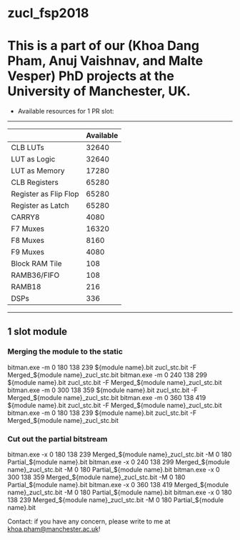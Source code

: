 # zucl_fsp2018
# This is a part of our (Khoa Dang Pham, Anuj Vaishnav, and Malte Vesper) PhD projects at the University of Manchester, UK.

* Available resources for 1 PR slot:
-----------------------------------
|						|Available|
|-----------------------|---------|
|CLB LUTs				|32640    |
|LUT as Logic			|32640    |
|LUT as Memory			|17280    |
|CLB Registers			|65280    |
|Register as Flip Flop	|65280    |
|Register as Latch		|65280    |
|CARRY8					|4080     |
|F7 Muxes				|16320    |
|F8 Muxes				|8160     |
|F9 Muxes				|4080     |
|Block RAM Tile			|108      |
|RAMB36/FIFO			|108      |
|RAMB18					|216      |
|DSPs					|336      |
-----------------------------------

## 1 slot module
### Merging the module to the static
bitman.exe -m 0 180 138 239 ${module name}.bit zucl_stc.bit -F Merged_${module name}_zucl_stc.bit
bitman.exe -m 0 240 138 299 ${module name}.bit zucl_stc.bit -F Merged_${module name}_zucl_stc.bit
bitman.exe -m 0 300 138 359 ${module name}.bit zucl_stc.bit -F Merged_${module name}_zucl_stc.bit
bitman.exe -m 0 360 138 419 ${module name}.bit zucl_stc.bit -F Merged_${module name}_zucl_stc.bit
bitman.exe -m 0 180 138 239 ${module name}.bit zucl_stc.bit -F Merged_${module name}_zucl_stc.bit
### Cut out the partial bitstream
bitman.exe -x 0 180 138 239 Merged_${module name}_zucl_stc.bit -M 0 180 Partial_${module name}.bit
bitman.exe -x 0 240 138 299 Merged_${module name}_zucl_stc.bit -M 0 180 Partial_${module name}.bit
bitman.exe -x 0 300 138 359 Merged_${module name}_zucl_stc.bit -M 0 180 Partial_${module name}.bit
bitman.exe -x 0 360 138 419 Merged_${module name}_zucl_stc.bit -M 0 180 Partial_${module name}.bit
bitman.exe -x 0 180 138 239 Merged_${module name}_zucl_stc.bit -M 0 180 Partial_${module name}.bit


Contact: if you have any concern, please write to me at khoa.pham@manchester.ac.uk!
